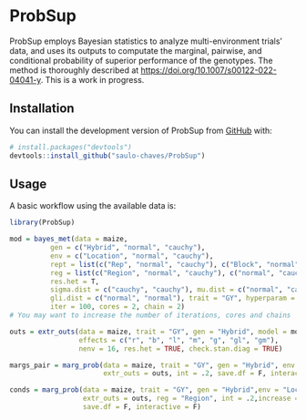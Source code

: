 
<!-- README.md is generated from README.Rmd. Please edit that file -->

# ProbSup

<!-- badges: start -->
<!-- badges: end -->

ProbSup employs Bayesian statistics to analyze multi-environment trials’
data, and uses its outputs to computate the marginal, pairwise, and
conditional probability of superior performance of the genotypes. The
method is thoroughly described at
<https://doi.org/10.1007/s00122-022-04041-y>. This is a work in
progress.

## Installation

You can install the development version of ProbSup from
[GitHub](https://github.com/) with:

``` r
# install.packages("devtools")
devtools::install_github("saulo-chaves/ProbSup")
```

## Usage

A basic workflow using the available data is:

``` r
library(ProbSup)

mod = bayes_met(data = maize, 
          gen = c("Hybrid", "normal", "cauchy"), 
          env = c("Location", "normal", "cauchy"),
          rept = list(c("Rep", "normal", "cauchy"), c("Block", "normal", "cauchy")),
          reg = list(c("Region", "normal", "cauchy"), c("normal", "cauchy")),
          res.het = T,
          sigma.dist = c("cauchy", "cauchy"), mu.dist = c("normal", "cauchy"),
          gli.dist = c("normal", "normal"), trait = "GY", hyperparam = "default",
          iter = 100, cores = 2, chain = 2) 
# You may want to increase the number of iterations, cores and chains

outs = extr_outs(data = maize, trait = "GY", gen = "Hybrid", model = mod,
                 effects = c("r", "b", "l", "m", "g", "gl", "gm"),
                 nenv = 16, res.het = TRUE, check.stan.diag = TRUE)

margs_pair = marg_prob(data = maize, trait = "GY", gen = "Hybrid", env = "Location", increase = T,
                       extr_outs = outs, int = .2, save.df = F, interactive = F)

conds = marg_prob(data = maize, trait = "GY", gen = "Hybrid",env = "Location", 
                  extr_outs = outs, reg = "Region", int = .2,increase = T
                  save.df = F, interactive = F)
```
